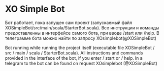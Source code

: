 # XO Simple Bot
Бот работает, пока запущен сам проект (запускаемый файл XOSimpleBot/src/main/scala/StarterBot.scala). Все инструкции и команды предоставленны в интерфейсе самого бота, при вводе /start или /help. 
В телеграмме бота можно найти по запросу XOsimplebot(@XOSimpleBot)
                                                                                                                                           
Bot running while running the project itself (executable file XOSimpleBot / src / main / scala / StarterBot.scala). All instructions and commands provided in the interface of the bot, if you enter / start or / help. In a telegram to the bot can be found on request XOsimplebot (@XOSimpleBot)
